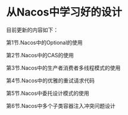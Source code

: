 # 从Nacos中学习好的设计

目前更新的内容如下：

第1节.Nacos中的Optional的使用

第2节.Nacos中的CAS的使用

第3节.Nacos中的生产者消费者多线程模式的使用

第4节.Nacos中的优雅的重试请求代码

第5节.Nacos中委托设计模式的使用

第6节.Nacos中多个子类容器注入冲突问题设计

